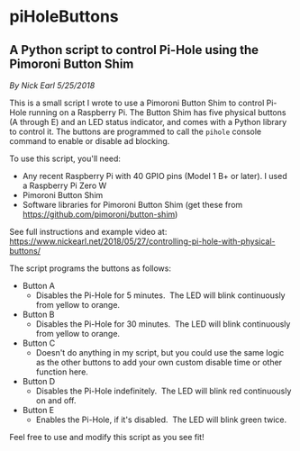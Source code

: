 # piHoleButtons
## A Python script to control Pi-Hole using the Pimoroni Button Shim

*By Nick Earl
5/25/2018*


This is a small script I wrote to use a Pimoroni Button Shim to control Pi-Hole running on a Raspberry Pi.  The Button Shim
has five physical buttons (A through E) and an LED status indicator, and comes with a Python library to control it.
The buttons are programmed to call the `pihole` console command to enable or disable ad blocking.

To use this script, you'll need:

* Any recent Raspberry Pi with 40 GPIO pins (Model 1 B+ or later).  I used a Raspberry Pi Zero W
* Pimoroni Button Shim
* Software libraries for Pimoroni Button Shim (get these from https://github.com/pimoroni/button-shim)

See full instructions and example video at: https://www.nickearl.net/2018/05/27/controlling-pi-hole-with-physical-buttons/

The script programs the buttons as follows:

* Button A
    * Disables the Pi-Hole for 5 minutes.  The LED will blink continuously from yellow to orange.
* Button B
    * Disables the Pi-Hole for 30 minutes.  The LED will blink continuously from yellow to orange.
* Button C
    * Doesn't do anything in my script, but you could use the same logic as the other buttons to add your own
    custom disable time or other function here.
* Button D
    * Disables the Pi-Hole indefinitely.  The LED will blink red continuously on and off.
* Button E
    * Enables the Pi-Hole, if it's disabled.  The LED will blink green twice.


Feel free to use and modify this script as you see fit!
